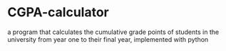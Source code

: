 # CGPA-calculator
a program that calculates the cumulative grade points of students in the university from year one to their final year, implemented with python
